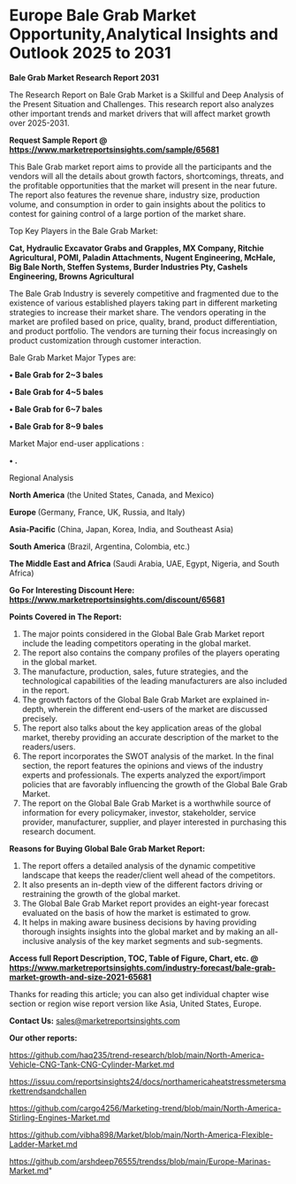 # Europe Bale Grab Market Opportunity,Analytical Insights and Outlook 2025 to 2031

<strong>Bale Grab Market Research Report 2031</strong>

The Research Report on Bale Grab Market is a Skillful and Deep Analysis of the Present Situation and Challenges. This research report also analyzes other important trends and market drivers that will affect market growth over 2025-2031.

<strong>Request Sample Report @ <a href=https://www.marketreportsinsights.com/sample/65681>https://www.marketreportsinsights.com/sample/65681</a></strong>

This Bale Grab market report aims to provide all the participants and the vendors will all the details about growth factors, shortcomings, threats, and the profitable opportunities that the market will present in the near future. The report also features the revenue share, industry size, production volume, and consumption in order to gain insights about the politics to contest for gaining control of a large portion of the market share.

Top Key Players in the Bale Grab Market:

<strong>Cat, Hydraulic Excavator Grabs and Grapples, MX Company, Ritchie Agricultural, POMI, Paladin Attachments, Nugent Engineering, McHale, Big Bale North, Steffen Systems, Burder Industries Pty, Cashels Engineering, Browns Agricultural</strong>

The Bale Grab Industry is severely competitive and fragmented due to the existence of various established players taking part in different marketing strategies to increase their market share. The vendors operating in the market are profiled based on price, quality, brand, product differentiation, and product portfolio. The vendors are turning their focus increasingly on product customization through customer interaction.

Bale Grab Market Major Types are:

<strong>• Bale Grab for 2~3 bales

• Bale Grab for 4~5 bales

• Bale Grab for 6~7 bales

• Bale Grab for 8~9 bales</strong>

Market Major end-user applications :

<strong>• .</strong>

Regional Analysis

</u><strong><b>North America</b></strong> (the United States, Canada, and Mexico)

<strong><b>Europe </b></strong>(Germany, France, UK, Russia, and Italy)

<strong><b>Asia-Pacific</b></strong> (China, Japan, Korea, India, and Southeast Asia)

<strong><b>South America</b></strong> (Brazil, Argentina, Colombia, etc.)

<strong><b>The Middle East and Africa</b></strong> (Saudi Arabia, UAE, Egypt, Nigeria, and South Africa)

<strong>Go For Interesting Discount Here: <a href=https://www.marketreportsinsights.com/discount/65681>https://www.marketreportsinsights.com/discount/65681</a></strong>

<strong>Points Covered in The Report:</strong>
<ol>
  <li>The major points considered in the Global Bale Grab Market report include the leading competitors operating in the global market.</li>
  <li>The report also contains the company profiles of the players operating in the global market.</li>
  <li>The manufacture, production, sales, future strategies, and the technological capabilities of the leading manufacturers are also included in the report.</li>
  <li>The growth factors of the Global Bale Grab Market are explained in-depth, wherein the different end-users of the market are discussed precisely.</li>
  <li>The report also talks about the key application areas of the global market, thereby providing an accurate description of the market to the readers/users.</li>
  <li>The report incorporates the SWOT analysis of the market. In the final section, the report features the opinions and views of the industry experts and professionals. The experts analyzed the export/import policies that are favorably influencing the growth of the Global Bale Grab Market.</li>
  <li>The report on the Global Bale Grab Market is a worthwhile source of information for every policymaker, investor, stakeholder, service provider, manufacturer, supplier, and player interested in purchasing this research document.</li>
</ol>
<strong>Reasons for Buying Global Bale Grab Market Report:</strong>

<ol>
  <li>The report offers a detailed analysis of the dynamic competitive landscape that keeps the reader/client well ahead of the competitors.</li>
  <li>It also presents an in-depth view of the different factors driving or restraining the growth of the global market.</li>
  <li>The Global Bale Grab Market report provides an eight-year forecast evaluated on the basis of how the market is estimated to grow.</li>
  <li>It helps in making aware business decisions by having providing thorough insights insights into the global market and by making an all-inclusive analysis of the key market segments and sub-segments.</li>
</ol>
<strong>Access full Report Description, TOC, Table of Figure, Chart, etc. @ <a href=https://www.marketreportsinsights.com/industry-forecast/bale-grab-market-growth-and-size-2021-65681>https://www.marketreportsinsights.com/industry-forecast/bale-grab-market-growth-and-size-2021-65681</a></strong>


Thanks for reading this article; you can also get individual chapter wise section or region wise report version like Asia, United States, Europe.

<strong>Contact Us:</strong>
sales@marketreportsinsights.com

<strong>Our other reports:</strong>

<a href=https://github.com/haq235/trend-research/blob/main/North-America-Vehicle-CNG-Tank-CNG-Cylinder-Market.md>https://github.com/haq235/trend-research/blob/main/North-America-Vehicle-CNG-Tank-CNG-Cylinder-Market.md</a>

<a href=https://issuu.com/reportsinsights24/docs/northamericaheatstressmetersmarkettrendsandchallen>https://issuu.com/reportsinsights24/docs/northamericaheatstressmetersmarkettrendsandchallen</a>

<a href=https://github.com/cargo4256/Marketing-trend/blob/main/North-America-Stirling-Engines-Market.md>https://github.com/cargo4256/Marketing-trend/blob/main/North-America-Stirling-Engines-Market.md</a>

<a href=https://github.com/vibha898/Market/blob/main/North-America-Flexible-Ladder-Market.md>https://github.com/vibha898/Market/blob/main/North-America-Flexible-Ladder-Market.md</a>

<a href=https://github.com/arshdeep76555/trendss/blob/main/Europe-Marinas-Market.md>https://github.com/arshdeep76555/trendss/blob/main/Europe-Marinas-Market.md</a>"
